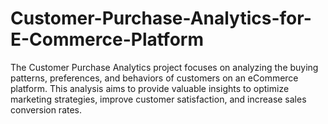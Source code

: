 # Customer-Purchase-Analytics-for-E-Commerce-Platform
The Customer Purchase Analytics project focuses on analyzing the buying patterns, preferences, and behaviors of customers on an eCommerce platform. This analysis aims to provide valuable insights to optimize marketing strategies, improve customer satisfaction, and increase sales conversion rates.
